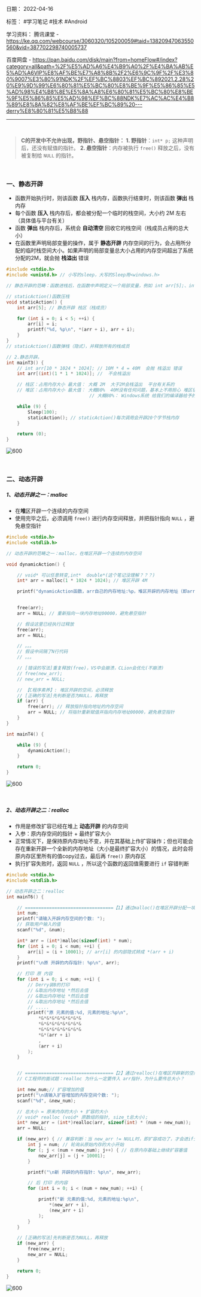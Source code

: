 日期： 2022-04-16

标签： #学习笔记 #技术 #Android 

学习资料： 
腾讯课堂 - https://ke.qq.com/webcourse/3060320/105200059#taid=13820947063550560&vid=387702298740005737

百度网盘 - https://pan.baidu.com/disk/main?from=homeFlow#/index?category=all&path=%2F%E5%AD%A6%E4%B9%A0%2F%E4%BA%AB%E5%AD%A6VIP%E8%AF%BE%E7%A8%8B%2F2%E6%9C%9F%2F%E3%80%9007%E3%80%91NDK%2F%EF%BC%8803%EF%BC%892021.2.28%20%E9%9D%99%E6%80%81%E5%BC%80%E8%BE%9F%E5%86%85%E5%AD%98%E4%B8%8E%E5%8A%A8%E6%80%81%E5%BC%80%E8%BE%9F%E5%86%85%E5%AD%98%EF%BC%88NDK%E7%AC%AC%E4%B8%89%E8%8A%82%E8%AF%BE%EF%BC%89%20---derry%E8%80%81%E5%B8%88

---
<br>

> **C的开发中不允许出现，野指针、悬空指针：**
> **1. 野指针**：`int* p;` 这种声明后，还没有赋值的指针。
> **2. 悬空指针**：内存被执行 `free()` 释放之后，没有被复制给 `NULL` 的指针。

<br>


### 一、静态开辟
- 函数开始执行时，则该函数 **压入** 栈内存，函数执行结束时，则该函数 **弹出** 栈内存
- 每个函数 **压入** 栈内存后，都会被分配一个临时的栈空间，大小约 2M 左右（具体值与平台有关）
- 函数 **弹出** 栈内存后，系统会 **自动清空** 回收它的栈空间（栈成员占用的总大小）
- 在函数里声明局部变量的操作，属于 **静态开辟** 内存空间的行为，会占用所分配的临时栈空间大小。如果声明的局部变量总大小占用的内存空间超出了系统分配的2M，就会抛 **栈溢出** 错误

```C
#include <stdio.h>
#include <unistd.h> // 小写的sleep，大写的Sleep用<windows.h>

// 静态开辟的范畴：函数进栈后，在函数中声明定义一个局部变量，例如 int arr[5];、int i;

// staticAction()函数压栈
void staticAction() {
	int arr[5]; // 静态开辟 栈区（栈成员）

	for (int i = 0; i < 5; ++i) {
		arr[i] = i;
		printf("%d, %p\n", *(arr + i), arr + i);
	}
}
// staticAction()函数弹栈（隐式），并释放所有的栈成员

// 2.静态开辟。
int mainT3() {
	// int arr[10 * 1024 * 1024]; // 10M * 4 = 40M  会抛 栈溢出 错误
	int arr[(int)(1 * 1 * 1024)]; //  不会栈溢出

	// 栈区：占用内存大小 最大值： 大概 2M  大于2M会栈溢出  平台有关系的
	// 堆区：占用内存大小 最大值： 大概80%  40M没有任何问题，基本上不用担心 堆区很大的
							   // 大概80%： Windows系统 给我们的编译器给予的空间  的 百分之百八十

	while (9) {
		Sleep(100);
		staticAction(); // staticAction()每次调用会开辟20个字节栈内存
	}

	return (0);
}
```

![600](../99附件/20220417170901.png)

<br>

### 二、动态开辟
##### 1、动态开辟之一：malloc
- 在**堆**区开辟一个连续的内存空间
- 使用完毕之后，必须调用 `free()` 进行内存空间释放，并把指针指向 `NULL` ，避免悬空指针

```C
#include <stdio.h>
#include <stdlib.h>

// 动态开辟的范畴之一：malloc，在堆区开辟一个连续的内存空间

void dynamicAction() {

	// void* 可以任意转变,int*  double*(这个笔记没理解？？？)
	int* arr = malloc(1 * 1024 * 1024); // 堆区开辟 4M

	printf("dynamicAction函数，arr自己的内存地址:%p，堆区开辟的内存地址（即arr指向的地址）:%p\n", &arr, arr);

	
	free(arr);
	arr = NULL; // 重新指向一块内存地址00000，避免悬空指针

	// 假设这里已经执行过释放
	free(arr);
	arr = NULL;

	// 。。。
	// 假设中间隔了N行代码
	// 。。。

	// [错误的写法]重复释放(free)，VS中会崩溃，CLion会优化(不崩溃)   
	// free(new_arr);
	// new_arr = NULL;

	// 【C程序素养】: 堆区开辟的空间，必须释放
	// [正确的写法]先判断是否为NULL，再释放
	if (arr) {
		free(arr); // 释放指针指向地址的内存空间
		arr = NULL; // 将指针重新赋值并指向内存地址00000，避免悬空指针
	}
}

int mainT4() {

	while (9) {
		dynamicAction();
	}

	return 0;
}
```

![600](../99附件/20220417171111.png)

<br>


##### 2、动态开辟之二：realloc
- 作用是修改扩容已经在堆上 **动态开辟** 的内存空间
- 入参：原内存空间的指针 + 最终扩容大小
- 正常情况下，是保持原内存地址不变，并在其基础上作扩容操作；但也可能会存在重新开辟一个全新的内存地址（大小是最终扩容大小）的情况，此时会将原内存区里所有的值copy过去，最后再 `free()` 原内存区
- 执行扩容失败时，返回 `NULL` ，所以这个函数的返回值需要进行 `if` 容错判断

```C
#include <stdio.h>
#include <stdlib.h>

// 动态开辟之二：realloc
int mainT6() {

	// =================================【1】通过malloc()在堆区开辟分配一块新的内存空间
	int num;
	printf("请输入开辟内存空间的个数: ");
	// 获取用户输入的值
	scanf("%d", &num);

	int* arr = (int*)malloc(sizeof(int) * num);
	for (int i = 0; i < num; ++i) {
		arr[i] = (i + 10001); // arr[i] 的内部隐式转成 *(arr + i)
	}
	printf("\n原 开辟的内存指针: %p\n", arr);

	// 打印 原 内容
	for (int i = 0; i < num; ++i) {
		// Derry装B的打印
		// &取出内存地址 *然后去值
		// &取出内存地址 *然后去值
		// &取出内存地址 *然后去值
		// .....
		printf("原 元素的值:%d, 元素的地址:%p\n",
			*&*&*&*&*&*&*&*&
			*&*&*&*&*&*&*&*&
			*&*&*&*&*&*&*&*&
			*&*(arr + i)
			,
			(arr + i)
		);
	}


	// =================================【2】通过realloc()在堆区开辟新的空间，扩容原内存空间大小
	// C工程师的面试题：realloc 为什么一定要传入 arr指针，为什么要传总大小？

	int new_num;// 扩容增加的值
	printf("\n请输入扩容增加的内存空间个数: ");
	scanf("%d", &new_num);

	// 总大小 = 原来内存的大小 + 扩容的大小
	// void* realloc (void* 原数组的指针, size_t总大小);
	int* new_arr = (int*)realloc(arr, sizeof(int) * (num + new_num));
	arr = NULL;

	if (new_arr) { // 兼容判断：当 new_arr != NULL时，即扩容成功了，才会进if分支【非0即true】
		int j = num; // 轮询从原始内存的大小开始
		for (; j < (num + new_num); j++) { // 在原内存基础上继续扩容塞值
			new_arr[j] = (j + 10001);
		}

		printf("\n新 开辟的内存指针: %p\n", new_arr);

		// 后 打印 的内容
		for (int i = 0; i < (num + new_num); ++i) {

			printf("新 元素的值:%d, 元素的地址:%p\n",
				*(new_arr + i),
				(new_arr + i)
			);
		}
	}

	// [正确的写法]先判断是否为NULL，再释放
	if (new_arr) {
		free(new_arr);
		new_arr = NULL;
	}

	return 0;
}
```

![600](../99附件/20220418002638.png)
